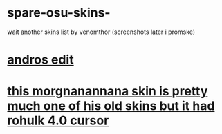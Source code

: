 # spare-osu-skins-
wait another skins list by venomthor (screenshots later i promske)

# [andros edit](https://www.dropbox.com/s/czcg38gyz6p04e7/andros%20edit.osk?dl=0)

# [this morgnanannana skin is pretty much one of his old skins but it had rohulk 4.0 cursor](https://www.mediafire.com/file/1yvl862rv3s2r0j/morgan_remake_updated.osk/file)
